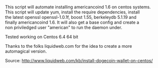 This script will automate installing americancoind 1.6 on centos systems.  
This script will update yum, install the require dependencies, install  
the latest openssl openssl-1.0.1f, boost 1.55, berkeleydb 5.1.19 and  
finally americancoind 1.6. It will also get a base config and create a  
non priviledged user "american" to run the daemon under.  

Tested working on Centos 6.4 64 bit

Thanks to the folks liquidweb.com for the idea to create a more  
automagical version.

Source: http://www.liquidweb.com/kb/install-dogecoin-wallet-on-centos/


